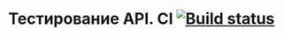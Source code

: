 # Тестирование API. CI [![Build status](https://ci.appveyor.com/api/projects/status/8b1cjqqxgxflq6mu?svg=true)](https://ci.appveyor.com/project/persikfloro/rest)

